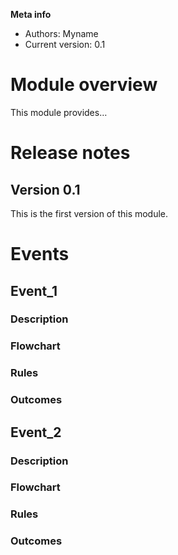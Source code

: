 
**Meta info**

  - Authors: Myname
  - Current version: 0.1

# Module overview

This module provides…

# Release notes

## Version 0.1

This is the first version of this module.

# Events

## Event\_1

### Description

### Flowchart

### Rules

### Outcomes

## Event\_2

### Description

### Flowchart

### Rules

### Outcomes
